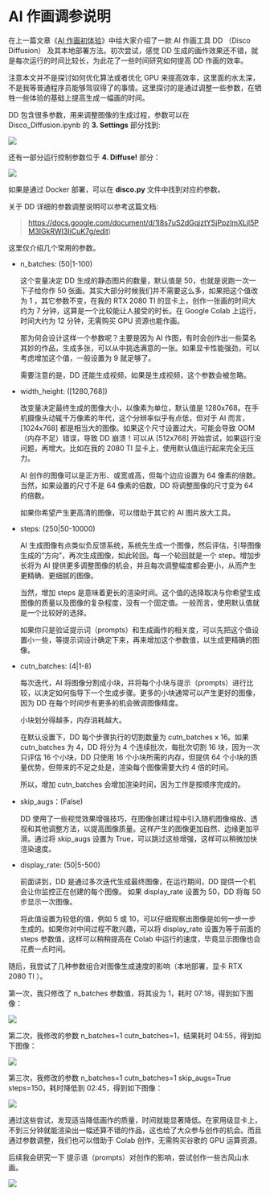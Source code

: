 # AI 作画调参说明

在上一篇文章《[AI 作画初体验](https://mp.weixin.qq.com/s/-oVd2ZnId4BSGC2Q2emQYA)》中给大家介绍了一款 AI 作画工具 DD （Disco Diffusion） 及其本地部署方法。初次尝试，感觉 DD 生成的画作效果还不错，就是每次运行的时间比较长，为此花了一些时间研究如何提高 DD 作画的效率。

注意本文并不是探讨如何优化算法或者优化 GPU 来提高效率，这里面的水太深，不是我等普通程序员能够驾驭得了的事情。这里探讨的是通过调整一些参数，在牺牲一些体验的基础上提高生成一幅画的时间。

DD 包含很多参数，用来调整图像的生成过程，参数可以在 Disco_Diffusion.ipynb 的 **3. Settings** 部分找到:

![](https://raw.githubusercontent.com/mogoweb/mywritings/master/book_wechat/202206/images/ai_art_parameters_01.png)

还有一部分运行控制参数位于 **4. Diffuse!** 部分：

![](https://raw.githubusercontent.com/mogoweb/mywritings/master/book_wechat/202206/images/ai_art_parameters_02.png)

如果是通过 Docker 部署，可以在 **disco.py** 文件中找到对应的参数。

关于 DD 详细的参数调整说明可以参考这篇文档:
> https://docs.google.com/document/d/1l8s7uS2dGqjztYSjPpzlmXLjl5PM3IGkRWI3IiCuK7g/edit)

这里仅介绍几个常用的参数。

* n_batches: (50|1-100) 
  
  这个变量决定 DD 生成的静态图片的数量，默认值是 50，也就是说跑一次一下子给你作 50 张画。其实大部分时候我们并不需要这么多，如果把这个值改为 1 ，其它参数不变，在我的 RTX 2080 TI 的显卡上，创作一张画的时间大约为 7 分钟，这算是一个比较能让人接受的时长。在 Google Colab 上运行，时间大约为 12 分钟，无需购买 GPU 资源也能作画。

  那为何会设计这样一个参数呢？主要是因为 AI 作图，有时会创作出一些莫名其妙的作品，生成多张，可以从中挑选满意的一张。如果显卡性能强劲，可以考虑增加这个值，一般设置为 9 就足够了。

  需要注意的是，DD 还能生成视频，如果是生成视频，这个参数会被忽略。

* width_height: (\[1280,768\])

  改变量决定最终生成的图像大小，以像素为单位，默认值是 1280x768。在手机摄像头动辄千万像素的年代，这个分辨率似乎有点低，但对于 AI 而言，[1024x768] 都是相当大的图像。如果这个尺寸设置过大，可能会导致 OOM（内存不足）错误，导致 DD 崩溃！可以从 [512x768] 开始尝试，如果运行没问题，再增大。比如在我的 2080 TI 显卡上，使用默认值运行起来完全无压力。

  AI 创作的图像可以是正方形、或宽或高，但每个边应设置为 64 像素的倍数。当然，如果设置的尺寸不是 64 像素的倍数，DD 将调整图像的尺寸变为 64 的倍数。

  如果你希望产生更高清的图像，可以借助于其它的 AI 图片放大工具。

* steps: (250|50-10000) 
  
  AI 生成图像有点类似负反馈系统，系统先生成一个图像，然后评估，引导图像生成的“方向”，再次生成图像，如此轮回。每一个轮回就是一个 step。增加步长将为 AI 提供更多调整图像的机会，并且每次调整幅度都会更小，从而产生更精确、更细腻的图像。

  当然，增加 steps 是意味着更长的渲染时间。这个值的选择取决与你希望生成图像的质量以及图像的复杂程度，没有一个固定值。一般而言，使用默认值就是一个比较好的选择。

  如果你只是验证提示词（prompts）和生成画作的相关度，可以先把这个值设置小一些，等提示词设计确定下来，再来增加这个参数值，以生成更精确的图像。

* cutn_batches: (4|1-8) 
  
  每次迭代，AI 将图像分割成小块，并将每个小块与提示（prompts）进行比较，以决定如何指导下一个生成步骤。更多的小块通常可以产生更好的图像，因为 DD 在每个时间步有更多的机会微调图像精度。
 
  小块划分得越多，内存消耗越大。
  
  在默认设置下，DD 每个步骤执行的切割数量为 cutn_batches x 16。如果 cutn_batches 为 4，DD 将分为 4 个连续批次，每批次切割 16 块，因为一次只评估 16 个小块，DD 只使用 16 个小块所需的内存，但提供 64 个小块的质量优势，但带来的不足之处是，渲染每个图像需要大约 4 倍的时间。
 
  所以，增加 cutn_batches 会增加渲染时间，因为工作是按顺序完成的。

* skip_augs：(False)

  DD 使用了一些视觉效果增强技巧，在图像创建过程中引入随机图像缩放、透视和其他调整方法，以提高图像质量。这样产生的图像更加自然、边缘更加平滑。通过将 skip_augs 设置为 True，可以跳过这些增强，这样可以稍微加快渲染速度。

* display_rate: (50|5-500)

  前面讲到，DD 是通过多次迭代生成最终图像，在运行期间，DD 提供一个机会让你监控正在创建的每个图像。 如果 display_rate 设置为 50，DD 将每 50 步显示一次图像。
 
  将此值设置为较低的值，例如 5 或 10，可以仔细观察出图像是如何一步一步生成的。如果你对中间过程不敢兴趣，可以将 display_rate 设置为等于前面的 steps 参数值，这样可以稍稍提高在 Colab 中运行的速度，毕竟显示图像也会花费一点时间。


随后，我尝试了几种参数组合对图像生成速度的影响（本地部署，显卡 RTX 2080 TI ）。

第一次，我只修改了 n_batches 参数值，将其设为 1，耗时 07:18，得到如下图像：

![](https://raw.githubusercontent.com/mogoweb/mywritings/master/book_wechat/202206/images/ai_art_parameters_03.png)

第二次，我修改的参数 n_batches=1 cutn_batches=1，结果耗时 04:55，得到如下图像：

![](https://raw.githubusercontent.com/mogoweb/mywritings/master/book_wechat/202206/images/ai_art_parameters_04.png)

第三次，我修改的参数 n_batches=1 cutn_batches=1 skip_augs=True steps=150，耗时降低到 02:45，得到如下图像：

![](https://raw.githubusercontent.com/mogoweb/mywritings/master/book_wechat/202206/images/ai_art_parameters_05.png)

通过这些尝试，发现适当降低画作的质量，时间就能显著降低。在家用级显卡上，不到三分钟就能渲染出一幅还算不错的作品，这也给了大众参与创作的机会。而且通过参数调整，我们也可以借助于 Colab 创作，无需购买谷歌的 GPU 运算资源。

后续我会研究一下 提示语（prompts）对创作的影响，尝试创作一些古风山水画。

![](https://raw.githubusercontent.com/mogoweb/mywritings/master/book_wechat/common_images/%E5%BE%AE%E4%BF%A1%E5%85%AC%E4%BC%97%E5%8F%B7_%E5%85%B3%E6%B3%A8%E4%BA%8C%E7%BB%B4%E7%A0%81.png)
